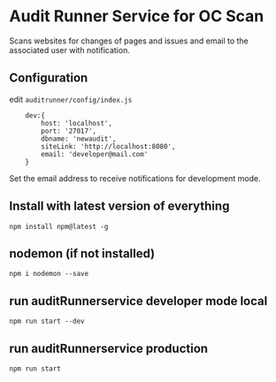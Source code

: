 # Audit Runner Service for OC Scan

Scans websites for changes of pages and issues and email to the associated user with notification.


## Configuration
edit `auditrunner/config/index.js`

```
    dev:{
		host: 'localhost',
		port: '27017',
		dbname: 'newaudit',
		siteLink: 'http://localhost:8080',
		email: 'developer@mail.com'
	}
```
Set the email address to receive notifications for development mode. 




## Install with latest version of everything
`npm install npm@latest -g`

## nodemon (if not installed)
`npm i nodemon --save`

## run auditRunnerservice developer mode local
`npm run start --dev` 

## run auditRunnerservice production
`npm run start`
